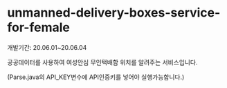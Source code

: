 # unmanned-delivery-boxes-service-for-female

개발기간: 20.06.01~20.06.04

공공데이터를 사용하여 여성안심 무인택배함 위치를 알려주는 서비스입니다.

(Parse.java의 API_KEY변수에 API인증키를 넣어야 실행가능합니다.)
